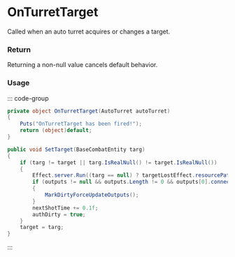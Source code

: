 # OnTurretTarget
<Badge type="info" text="Turret"/>[<Badge type="danger" text="Carbon Compatible"/>](https://github.com/CarbonCommunity/Carbon)[<Badge type="warning" text="Oxide Compatible"/>](https://github.com/OxideMod/Oxide.Rust)
Called when an auto turret acquires or changes a target.

### Return
Returning a non-null value cancels default behavior.

### Usage
::: code-group
```csharp [Example]
private object OnTurretTarget(AutoTurret autoTurret)
{
	Puts("OnTurretTarget has been fired!");
	return (object)default;
}
```
```csharp [Source — Assembly-CSharp @ AutoTurret]
public void SetTarget(BaseCombatEntity targ)
{
	if (targ != target || targ.IsRealNull() != target.IsRealNull())
	{
		Effect.server.Run((targ == null) ? targetLostEffect.resourcePath : targetAcquiredEffect.resourcePath, base.transform.position, UnityEngine.Vector3.up);
		if (outputs != null && outputs.Length != 0 && outputs[0].connectedTo.Get() != null)
		{
			MarkDirtyForceUpdateOutputs();
		}
		nextShotTime += 0.1f;
		authDirty = true;
	}
	target = targ;
}

```
:::
